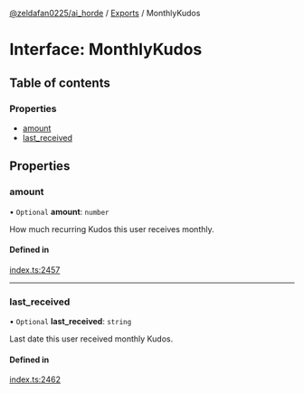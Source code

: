 [@zeldafan0225/ai_horde](../README.md) / [Exports](../modules.md) / MonthlyKudos

# Interface: MonthlyKudos

## Table of contents

### Properties

- [amount](MonthlyKudos.md#amount)
- [last\_received](MonthlyKudos.md#last_received)

## Properties

### amount

• `Optional` **amount**: `number`

How much recurring Kudos this user receives monthly.

#### Defined in

[index.ts:2457](https://github.com/ZeldaFan0225/ai_horde/blob/79ac96e/index.ts#L2457)

___

### last\_received

• `Optional` **last\_received**: `string`

Last date this user received monthly Kudos.

#### Defined in

[index.ts:2462](https://github.com/ZeldaFan0225/ai_horde/blob/79ac96e/index.ts#L2462)
